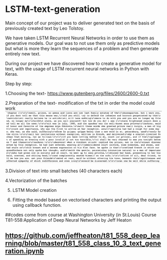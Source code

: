 # LSTM-text-generation
Main concept of our project was to deliver generated text on the basis of previously created text by Leo Tolstoy. 

We have taken LSTM Recurrent Neural Networks in order to use them as generative models. Our goal was to not use them only as predictive models but what is more they learn the sequences of a problem and then generate entirely new text.

During our project we have discovered how to create a generative model for text, with the usage of LSTM recurrent neural networks in Python with Keras. 


Step by step:

1.Choosing the text- https://www.gutenberg.org/files/2600/2600-0.txt

2.Preparation of the text- modification of the txt in order the model could work
![](images/1.png)

3.Division of text into small batches (40 characters each)

4.Vectorization of the batches







5. LSTM Model creation

6. Fitting the model based on vectorised characters and printing the output using callback function.



##codes come from course at Washington University (in St.Louis) Course T81-558:Application of Deep Neural Networks by Jeff Heaton
## https://github.com/jeffheaton/t81_558_deep_learning/blob/master/t81_558_class_10_3_text_generation.ipynb

